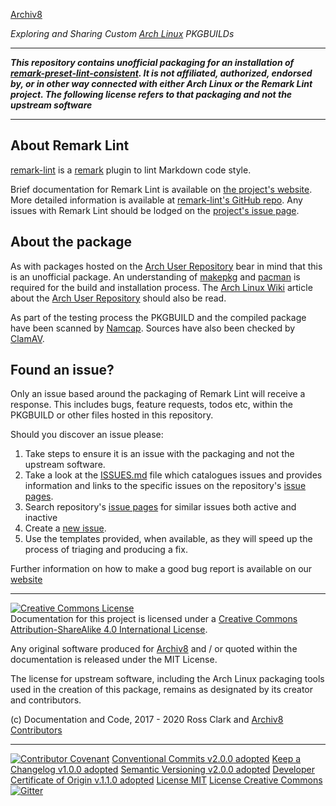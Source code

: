 [Archiv8](https://archiv8.github.io/)

_Exploring and Sharing Custom [Arch Linux](https://www.archlinux.org/) PKGBUILDs_

---

**_This repository contains unofficial packaging for an installation of [remark-preset-lint-consistent](https://github.com/remarkjs/remark-lint/tree/master/packages/remark-preset-lint-consistent). It is not affiliated, authorized, endorsed by, or in other way connected with either Arch Linux or the Remark Lint project. The following license refers to that packaging and not the upstream software_**

---

## About Remark Lint

[remark-lint](https://github.com/remarkjs/remark-lint) is a [remark](https://remark.js.org/) plugin to lint Markdown code style.

Brief documentation for Remark Lint is available on [the project's website](https://remark.js.org/). More detailed information is available at [remark-lint's GitHub repo](https://github.com/remarkjs/remark/blob/master/packages/remark-lint/readme.md#remark-lint).  Any issues with Remark Lint should be lodged on the [project's issue page](https://github.com/remarkjs/remark-lint/issues).

## About the package

As with packages hosted on the [Arch User Repository](https://aur.archlinux.org/) bear in mind that this is an unofficial package.  An understanding of [makepkg](https://wiki.archlinux.org/index.php/Makepkg) and [pacman](https://wiki.archlinux.org/index.php/Pacman) is required for the build and installation process.  The [Arch Linux Wiki](https://wiki.archlinux.org/) article about the [Arch User Repository](https://wiki.archlinux.org/index.php/Arch_User_Repository) should also be read.

As part of the testing process the PKGBUILD and the compiled package have been scanned by [Namcap](https://wiki.archlinux.org/index.php/Namcap).  Sources have also been checked by [ClamAV](https://www.clamav.net/).

## Found an issue?

Only an issue based around the packaging of Remark Lint will receive a response.  This includes bugs, feature requests, todos etc, within the PKGBUILD or other files hosted in this repository.

Should you discover an issue please:
  1. Take steps to ensure it is an issue with the packaging and not the upstream software.
  1. Take a look at the [ISSUES.md](ISSUES.md) file which catalogues issues and provides information and links to the specific issues on the repository's [issue pages](https://github.com/Archiv8/https://github.com/remarkjs/remark-lint/tree/master/packages/remark-preset-lint-consistent/issues).
  1. Search repository's [issue pages](https://github.com/Archiv8/https://github.com/remarkjs/remark-lint/tree/master/packages/remark-preset-lint-consistent/issues) for similar issues both active and inactive
  1. Create a [new issue](https://github.com/Archiv8/https://github.com/remarkjs/remark-lint/tree/master/packages/remark-preset-lint-consistent/issues/new).
  1. Use the templates provided, when available, as they will speed up the process of triaging and producing a fix.

  Further information on how to make a good bug report is available on our [website](https://archiv8.github.io/)

  ---

  <a rel="license" href="http://creativecommons.org/licenses/by-sa/4.0/"><img alt="Creative Commons License" style="border-width:0" src="https://i.creativecommons.org/l/by-sa/4.0/88x31.png" /></a><br />Documentation for this project is licensed under a <a rel="license" href="http://creativecommons.org/licenses/by-sa/4.0/">Creative Commons Attribution-ShareAlike 4.0 International License</a>.

  Any original software produced for [Archiv8](https://archiv8.github.io/) and / or quoted within the documentation is released under the MIT License.

  The license for upstream software, including the Arch Linux packaging tools used in the creation of this package, remains as designated by its creator and contributors.

  (c) Documentation and Code, 2017 - 2020 Ross Clark and [Archiv8 Contributors](https://github.com/Archiv8/nodejs-remark-preset-lint-consistent/people)

  ---

  [![Contributor Covenant](https://img.shields.io/badge/Contributor%20Covenant-v2.0.0%20adopted-ff69b4.svg)](CODE-OF-CONDUCT.md)
  [Conventional Commits v2.0.0 adopted](https://www.conventionalcommits.org)
  [Keep a Changelog v1.0.0 adopted](https://keepachangelog.com)
  [Semantic Versioning v2.0.0 adopted](https://semver.org)
  [Developer Certificate of Origin v.1.1.0 adopted](https://developercertificate.org)
  [License MIT](https://opensource.org/licenses/MIT)
  [License Creative Commons](https://creativecommons.org)
  [![Gitter](https://badges.gitter.im/Archiv8/community.svg)](https://gitter.im/Archiv8/community?utm_source=badge&utm_medium=badge&utm_campaign=pr-badge)
